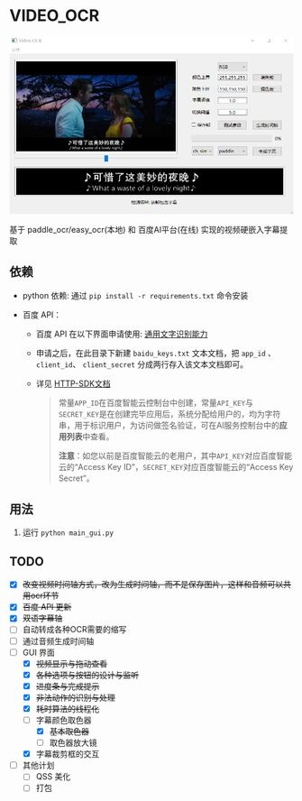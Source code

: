 # VIDEO_OCR

![demo](images/demo.png)

基于 paddle_ocr/easy_ocr(本地) 和 百度AI平台(在线) 实现的视频硬嵌入字幕提取

## 依赖

+ python 依赖:  通过  `pip install -r requirements.txt` 命令安装

+ 百度 API：
  + 百度 API 在以下界面申请使用: [通用文字识别能力](https://ai.baidu.com/tech/ocr/general)
  
  + 申请之后，在此目录下新建 `baidu_keys.txt` 文本文档，把 `app_id` 、 `client_id`、 `client_secret`  分成两行存入该文本文档即可。
  
  + 详见 [HTTP-SDK文档](https://cloud.baidu.com/doc/OCR/s/wkibizyjk)
  
    > 常量`APP_ID`在百度智能云控制台中创建，常量`API_KEY`与`SECRET_KEY`是在创建完毕应用后，系统分配给用户的，均为字符串，用于标识用户，为访问做签名验证，可在AI服务控制台中的**应用列表**中查看。
    >
    > **注意**：如您以前是百度智能云的老用户，其中`API_KEY`对应百度智能云的“Access Key ID”，`SECRET_KEY`对应百度智能云的“Access Key Secret”。

## 用法

1. 运行 `python main_gui.py`

## TODO

- [x] ~~改变视频时间轴方式，改为生成时间轴，而不是保存图片，这样和音频可以共用ocr环节~~
- [x] ~~百度 API 更新~~
- [x] ~~双语字幕轴~~
- [ ] 自动转成各种OCR需要的缩写
- [ ] 通过音频生成时间轴
- [ ] GUI 界面
  - [x] ~~视频显示与拖动查看~~
  - [x] ~~各种选项与按钮的设计与监听~~
  - [x] ~~进度条与完成提示~~
  - [x] ~~非法动作的识别与处理~~
  - [x] ~~耗时算法的线程化~~
  - [ ] 字幕颜色取色器
    - [x] ~~基本取色器~~
    - [ ] 取色器放大镜
  - [x] 字幕裁剪框的交互
- [ ] 其他计划
  - [ ] QSS 美化
  - [ ] 打包
